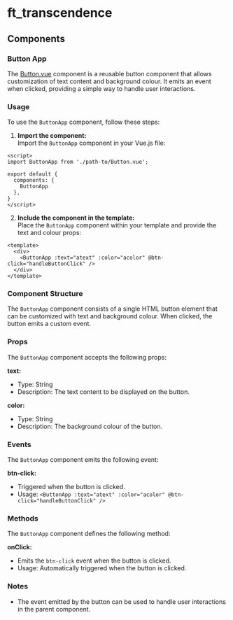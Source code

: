 # ft_transcendence
## Components
### Button App
The [Button.vue](../../frontend/src/components/Button.vue) component is a reusable button component that allows customization of text content and background colour. It emits an event when clicked, providing a simple way to handle user interactions.  

### Usage
To use the `ButtonApp` component, follow these steps:

1. **Import the component:**  
Import the `ButtonApp` component in your Vue.js file:
```
<script>
import ButtonApp from './path-to/Button.vue';

export default {
  components: {
    ButtonApp
  },
}
</script>
```
2. **Include the component in the template:**  
Place the `ButtonApp` component within your template and provide the text and colour props:
```
<template>
  <div>
    <ButtonApp :text="atext" :color="acolor" @btn-click="handleButtonClick" />
  </div>
</template>
```

### Component Structure
The `ButtonApp` component consists of a single HTML button element that can be customized with text and background colour. When clicked, the button emits a custom event.  

### Props
The `ButtonApp` component accepts the following props:  

**text:**
- Type: String  
- Description: The text content to be displayed on the button.  

**color:**
- Type: String  
- Description: The background colour of the button.  

### Events
The `ButtonApp` component emits the following event:

**btn-click:**  
- Triggered when the button is clicked.  
- Usage: `<ButtonApp :text="atext" :color="acolor" @btn-click="handleButtonClick" />`

### Methods
The `ButtonApp` component defines the following method:

**onClick:**
- Emits the `btn-click` event when the button is clicked.  
- Usage: Automatically triggered when the button is clicked.  

### Notes
- The event emitted by the button can be used to handle user interactions in the parent component.  
